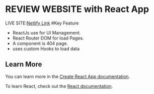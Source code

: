 # REVIEW WEBSITE with React App

LIVE SITE:[Netlify Link](www.facebook.com)
#Key Feature
- ReactJs use for UI Management.
- React Router DOM for load Pages.
- A component is 404 page.
- uses custom Hooks to load data
## Learn More

You can learn more in the [Create React App documentation](https://facebook.github.io/create-react-app/docs/getting-started).

To learn React, check out the [React documentation](https://reactjs.org/).

